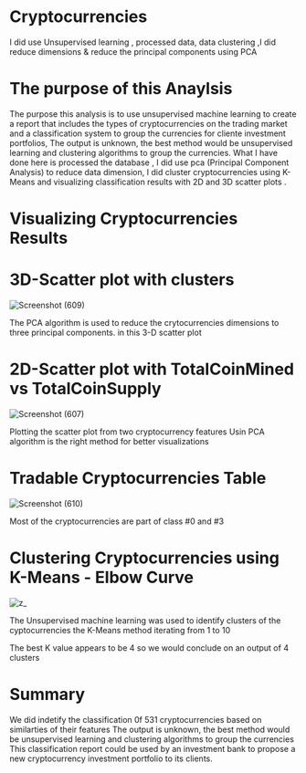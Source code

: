 # Cryptocurrencies
I did use Unsupervised learning , processed  data, data clustering ,I did reduce dimensions & reduce the principal components using PCA






# The purpose of this Anaylsis

The purpose this analysis is to use unsupervised machine learning to create a report that includes the types of cryptocurrencies on the trading market and a classification system to group the currencies for cliente investment portfolios, The output is unknown, the best method would be unsupervised learning and clustering algorithms to group the currencies.
What I have done here is  processed the database , I did use pca (Principal Component Analysis) to reduce data dimension, I did cluster cryptocurrencies using K-Means and visualizing classification results with 2D and 3D scatter plots .




# Visualizing Cryptocurrencies Results



# 3D-Scatter plot with clusters

![Screenshot (609)](https://user-images.githubusercontent.com/82621077/131266182-b02dbb01-b25f-48ea-ae27-52c6c2202054.png)

The PCA algorithm is used to reduce the crytocurrencies dimensions to three principal components. in this 3-D scatter plot 



# 2D-Scatter plot with TotalCoinMined vs TotalCoinSupply


![Screenshot (607)](https://user-images.githubusercontent.com/82621077/131266310-e152d8f8-f8b0-4138-a80f-505d3c64ee37.png)

Plotting the scatter plot from two cryptocurrency features Usin PCA algorithm is the right method for better visualizations 


# Tradable Cryptocurrencies Table


![Screenshot (610)](https://user-images.githubusercontent.com/82621077/131266393-62dc9128-2b68-4d56-8c8c-307402c8050c.png)

Most of the cryptocurrencies are part of class #0 and #3







# Clustering Cryptocurrencies using K-Means - Elbow Curve

![z_](https://user-images.githubusercontent.com/82621077/131266556-cd9741cd-2cef-4772-a8e5-12484be5b693.png)

The Unsupervised machine learning was used to identify clusters of the cyptocurrencies the K-Means method iterating from 1 to 10

The best K value appears to be 4 so we would conclude on an output of 4 clusters



# Summary

We did indetify  the classification 0f 531 cryptocurrencies based on similarties of their features The output is unknown, the best method would be unsupervised learning and clustering algorithms to group the currencies
This classification report could be used by an investment bank to propose a new cryptocurrency investment portfolio to its clients.
